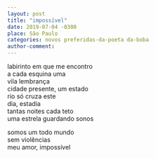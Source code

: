 ```yaml
---
layout: post
title: "impossível"
date: 2019-07-04 -0300
place: São Paulo
categories: novos preferidas-da-poeta da-boba
author-comment:
---
```


<!--more-->
labirinto em que me encontro  
a cada esquina uma  
vila lembrança  
cidade presente, um estado  
rio só cruza este  
dia, estadia  
tantas noites cada teto  
uma estrela guardando sonos  

somos um todo mundo  
sem violências  
meu amor, impossível  
